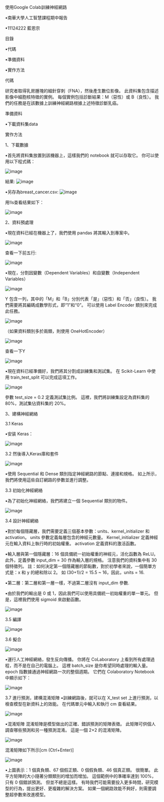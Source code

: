 使用Google Colab訓練神經網路

•南華大學人工智慧課程期中報告

•11124222 藍恩宗 

目錄

•代碼

•準備資料

•實作方法

代碼

研究者取得乳房腫塊的細針穿刺（FNA），然後產生數位影像。 此資料集包含描述影像中細胞核特徵的實例。 
每個實例包括診斷結果：M（惡性）或 B（良性）。 我們的任務是在該數據上訓練神經網路根據上述特徵診斷乳癌。

準備資料

•下載資料集data

實作方法

1、下載數據

•首先將資料集放置到該機器上，這樣我們的 notebook 就可以存取它。 你可以使用以下程式碼：

![image](https://github.com/blue99999/AI-class-report/blob/main/1-1.png)

結果:
![image](https://github.com/blue99999/AI-class-report/blob/main/1-2.png)

•另存為breast_cancer.csv:
![image](https://github.com/blue99999/AI-class-report/blob/main/1-3.png)

用!ls查看结果如下：

![image](https://github.com/blue99999/AI-class-report/blob/main/1-4.png)

2、資料預處理

•現在資料已經在機器上了，我們使用 pandas 將其輸入到專案中。

![image](https://github.com/blue99999/AI-class-report/blob/main/2-1.png)

查看一下前五行:

![image](https://github.com/blue99999/AI-class-report/blob/main/2-2.png)

•現在，分割因變數（Dependent Variables）和自變數（Independent Variables）

![image](https://github.com/blue99999/AI-class-report/blob/main/2-3.png)

Y 包含一列，其中的「M」和「B」分別代表「是」（惡性）和「否」（良性）。
我們需要將其編碼成數學形式，即“1”和“0”。 可以使用 Label Encoder 類別來完成此任務。

![image](https://github.com/blue99999/AI-class-report/blob/main/2-4.png)

（如果資料類別多於兩類，則使用 OneHotEncoder）

![image](https://github.com/blue99999/AI-class-report/blob/main/2-5.png)

查看一下Y

![image](https://github.com/blue99999/AI-class-report/blob/main/2-6.png)

•現在資料已經準備好，我們將其分割成訓練集和測試集。 在 Scikit-Learn 中使用 train_test_split 可以完成這項工作。

![image](https://github.com/blue99999/AI-class-report/blob/main/2-7.png)

參數 test_size = 0.2 定義測試集比例。 這裡，我們將訓練集設定為資料集的 80%，測試集佔資料集的 20%。

3、建構神經網絡

3.1 Keras

•安装 Keras：

![image](https://github.com/blue99999/AI-class-report/blob/main/3-1.png)

3.2 然後導入Keras庫和套件

![image](https://github.com/blue99999/AI-class-report/blob/main/3-2.png)

•使用 Sequential 和 Dense 類別指定神經網路的節點、連接和規格。 如上所示，我們將使用這些自訂網路的參數並進行調整。

3.3 初始化神經網絡

•為了初始化神經網絡，我們將建立一個 Sequential 類別的物件。

![image](https://github.com/blue99999/AI-class-report/blob/main/3-3.png)

3.4 設計神經網絡

•對於每個隱藏層，我們需要定義三個基本參數：units、kernel_initializer 和 activation。 units 參數定義每層包含的神經元數量。 Kernel_initializer 定義神經元在輸入資料上執行時的初始權重。 activation 定義資料的激活函數。

•輸入層與第一個隱藏層：16 個具備統一初始權重的神經元，活化函數為 ReLU。 此外，定義參數 input_dim = 30 作為輸入層的規格。 注意我們的資料集中有 30 個特徵列。 註：如何決定第一個隱藏層的節點數，對於初學者來說，一個簡單方式是：x 和 y 的總和除以 2。 如 (30+1)/2 = 15.5 ~ 16，因此，units = 16.

•第二層：第二層和第一層一樣，不過第二層沒有 input_dim 參數.

•由於我們的輸出是 0 或 1，因此我們可以使用具備統一初始權重的單一單元。 但是，這裡我們使用 sigmoid 來啟動函數。

![image](https://github.com/blue99999/AI-class-report/blob/main/3-4.png)

3.5 編譯

![image](https://github.com/blue99999/AI-class-report/blob/main/3-5.png)

3.6 擬合

![image](https://github.com/blue99999/AI-class-report/blob/main/3-6.png)


•運行人工神經網絡，發生反向傳播。 你將在 CoLaboratory 上看到所有處理過程，而不是在自己的電腦上。
這裡 batch_size 是你希望同時處理的輸入量。 epoch 指數據通過神經網路一次的整個週期。 它們在 Colaboratory Notebook 中顯示如下：

![image](https://github.com/blue99999/AI-class-report/blob/main/3-7.png)


3.7 進行預測，建構混淆矩陣
•訓練網路後，就可以在 X_test set 上進行預測，以檢查模型在新資料上的效能。 在代碼單元中輸入和執行 cm 查看結果。

![image](https://github.com/blue99999/AI-class-report/blob/main/3-8.png)

•混淆矩陣
混淆矩陣是模型做出的正確、錯誤預測的矩陣表徵。 此矩陣可供個人調查哪些預測和另一種預測混淆。 這是一個 2×2 的混淆矩陣。

![image](https://github.com/blue99999/AI-class-report/blob/main/3-9.png)

混淆矩陣如下所示[cm (Ctrl+Enter)]

![image](https://github.com/blue99999/AI-class-report/blob/main/3-10.png)

•上圖表示：1 個真負類、67 個假正類、0 個假負類、46 個真正類。 很簡單。 此平方矩陣的大小隨著分類類別的增加而增加。
這個範例中的準確率達到 100%，只有 0 個錯誤預測。 但並不總是這樣。 有時我們可能需要投入更多時間，研究模型的行為，提出更好、更複雜的解決方案。 如果一個網路效能不夠好，則需要調整超參數來改進模型。







